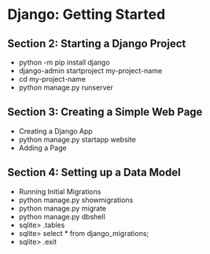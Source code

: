 # Django: Getting Started
## Section 2: Starting a Django Project
* python -m pip install django
* django-admin startproject my-project-name
* cd my-project-name
* python manage.py runserver
## Section 3: Creating a Simple Web Page
* Creating a Django App
* python manage.py startapp website
* Adding a Page
## Section 4: Setting up a Data Model
* Running Initial Migrations 
* python manage.py showmigrations
* python manage.py migrate
* python manage.py dbshell
* sqlite> .tables
* sqlite> select * from django_migrations;
* sqlite> .exit